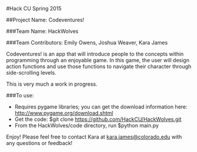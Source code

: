 #Hack CU Spring 2015

##Project Name: Codeventures!

###Team Name: HackWolves

###Team Contributors: Emily Owens, Joshua Weaver, Kara James

Codeventures! is an app that will introduce people to the concepts within programming through an enjoyable game. In this game, the user will design action functions and use those functions to navigate their character through side-scrolling levels.

This is very much a work in progress.

###To use:
 - Requires pygame libraries; you can get the download information here: http://www.pygame.org/download.shtml
 - Get the code: $git clone https://github.com/HackCU/HackWolves.git
 - From the HackWolves/code directory, run $python main.py

Enjoy! Please feel free to contact Kara at kara.james@colorado.edu with any questions or feedback!
